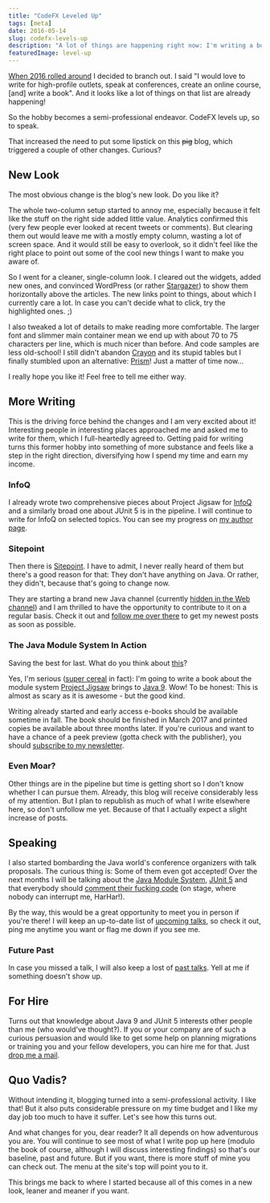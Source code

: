 ```yaml
---
title: "CodeFX Leveled Up"
tags: [meta]
date: 2016-05-14
slug: codefx-levels-up
description: "A lot of things are happening right now: I'm writing a book, I'll speak at conferences, you can hire me, and to top it off, I gave this blog a new look."
featuredImage: level-up
---
```


[When 2016 rolled around](hello-2016) I decided to branch out.
I said "I would love to write for high-profile outlets, speak at conferences, create an online course, \[and\] write a book".
And it looks like a lot of things on that list are already happening!

So the hobby becomes a semi-professional endeavor.
CodeFX levels up, so to speak.

That increased the need to put some lipstick on this ~~pig~~ blog, which triggered a couple of other changes.
Curious?

## New Look

The most obvious change is the blog's new look.
Do you like it?

The whole two-column setup started to annoy me, especially because it felt like the stuff on the right side added little value.
Analytics confirmed this (very few people ever looked at recent tweets or comments).
But clearing them out would leave me with a mostly empty column, wasting a lot of screen space.
And it would still be easy to overlook, so it didn't feel like the right place to point out some of the cool new things I want to make you aware of.

So I went for a cleaner, single-column look.
I cleared out the widgets, added new ones, and convinced WordPress (or rather [Stargazer](http://themehybrid.com/themes/stargazer)) to show them horizontally above the articles.
The new links point to things, about which I currently care a lot.
In case you can't decide what to click, try the highlighted ones.
;)

I also tweaked a lot of details to make reading more comfortable.
The larger font and slimmer main container mean we end up with about 70 to 75 characters per line, which is much nicer than before.
And code samples are less old-school!
I still didn't abandon [Crayon](https://wordpress.org/plugins/crayon-syntax-highlighter/) and its stupid tables but I finally stumbled upon an alternative: [Prism](http://prismjs.com/)!
Just a matter of time now...

I really hope you like it!
Feel free to tell me either way.

## More Writing

This is the driving force behind the changes and I am very excited about it!
Interesting people in interesting places approached me and asked me to write for them, which I full-heartedly agreed to.
Getting paid for writing turns this former hobby into something of more substance and feels like a step in the right direction, diversifying how I spend my time and earn my income.

### InfoQ

I already wrote two comprehensive pieces about Project Jigsaw for [InfoQ](http://www.infoq.com/) and a similarly broad one about JUnit 5 is in the pipeline.
I will continue to write for InfoQ on selected topics.
You can see my progress on [my author page](http://www.infoq.com/author/Nicolai-Parlog).

### Sitepoint

Then there is [Sitepoint](http://www.sitepoint.com/).
I have to admit, I never really heard of them but there's a good reason for that: They don't have anything on Java.
Or rather, they didn't, because that's going to change now.

They are starting a brand new Java channel (currently [hidden in the Web channel](http://www.sitepoint.com/programming/java/)) and I am thrilled to have the opportunity to contribute to it on a regular basis.
Check it out and [follow me over there](http://www.sitepoint.com/author/nicolaip/) to get my newest posts as soon as possible.

### The Java Module System In Action

Saving the best for last.
What do you think about [this](https://www.manning.com/books/the-java-module-system?a_aid=nipa&a_bid=869915cb)?

Yes, I'm serious ([super cereal](https://www.youtube.com/watch?v=h05YfP_8UsU) in fact): I'm going to write a book about the module system [Project Jigsaw](tag:project-jigsaw) brings to [Java 9](tag:java-9).
Wow!
To be honest: This is almost as scary as it is awesome - but the good kind.

Writing already started and early access e-books should be available sometime in fall.
The book should be finished in March 2017 and printed copies be available about three months later.
If you're curious and want to have a chance of a peek preview (gotta check with the publisher), you should [subscribe to my newsletter](http://blog.codefx.org/newsletter/).

### Even Moar?

Other things are in the pipeline but time is getting short so I don't know whether I can pursue them.
Already, this blog will receive considerably less of my attention.
But I plan to republish as much of what I write elsewhere here, so don't unfollow me yet.
Because of that I actually expect a slight increase of posts.

## Speaking

I also started bombarding the Java world's conference organizers with talk proposals.
The curious thing is: Some of them even got accepted!
Over the next months I will be talking about the [Java Module System](tag:project-jigsaw), [JUnit 5](tag:junit-5) and that everybody should [comment their fucking code](tag:clean-comments) (on stage, where nobody can interrupt me, HarHar!).

By the way, this would be a great opportunity to meet you in person if you're there!
I will keep an up-to-date list of [upcoming talks](http://blog.codefx.org/upcoming-talks/), so check it out, ping me anytime you want or flag me down if you see me.

### Future Past

In case you missed a talk, I will also keep a lost of [past talks](http://blog.codefx.org/past-talks/).
Yell at me if something doesn't show up.

## For Hire

Turns out that knowledge about Java 9 and JUnit 5 interests other people than me (who would've thought?).
If you or your company are of such a curious persuasion and would like to get some help on planning migrations or training you and your fellow developers, you can hire me for that.
Just [drop me a mail](mailto:nipa@codefx.org).

## Quo Vadis?

Without intending it, blogging turned into a semi-professional activity.
I like that!
But it also puts considerable pressure on my time budget and I like my day job too much to have it suffer.
Let's see how this turns out.

And what changes for you, dear reader?
It all depends on how adventurous you are.
You will continue to see most of what I write pop up here (modulo the book of course, although I will discuss interesting findings) so that's our baseline, past and future.
But if you want, there is more stuff of mine you can check out.
The menu at the site's top will point you to it.

This brings me back to where I started because all of this comes in a new look, leaner and meaner if you want.
